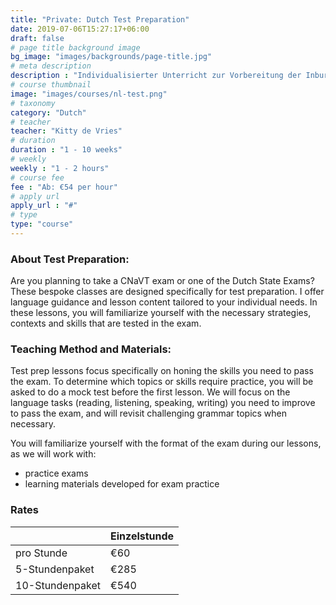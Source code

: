 ```yaml
---
title: "Private: Dutch Test Preparation"
date: 2019-07-06T15:27:17+06:00
draft: false
# page title background image
bg_image: "images/backgrounds/page-title.jpg"
# meta description
description : "Individualisierter Unterricht zur Vorbereitung der Inburgering-, NT2 oder CNaVT Prüfung."
# course thumbnail
image: "images/courses/nl-test.png"
# taxonomy
category: "Dutch"
# teacher
teacher: "Kitty de Vries"
# duration
duration : "1 - 10 weeks"
# weekly
weekly : "1 - 2 hours"
# course fee
fee : "Ab: €54 per hour"
# apply url
apply_url : "#"
# type
type: "course"
---
```



### About Test Preparation:
Are you planning to take a CNaVT exam or one of the Dutch State Exams? These bespoke classes are designed specifically for test preparation. I offer language guidance and lesson content tailored to your individual needs. In these lessons, you will familiarize yourself with the necessary strategies, contexts and skills that are tested in the exam.

### Teaching Method and Materials:
Test prep lessons focus specifically on honing the skills you need to pass the exam. To determine which topics or skills require practice, you will be asked to do a mock test before the first lesson. We will focus on the language tasks (reading, listening, speaking, writing) you need to improve to pass the exam, and will revisit challenging grammar topics when necessary. 

You will familiarize yourself with the format of the exam during our lessons, as we will work with:
- practice exams 
- learning materials developed for exam practice

</p>

### Rates

| |Einzelstunde|
|---|---|
|  pro Stunde | €60 | 
|  5-Stundenpaket | €285 |
|  10-Stundenpaket | €540 |
